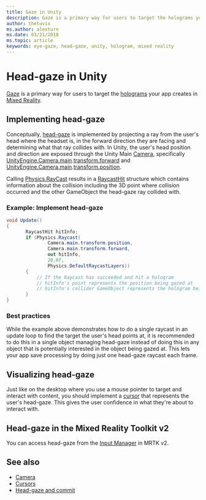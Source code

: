 ```yaml
---
title: Gaze in Unity
description: Gaze is a primary way for users to target the holograms your app creates in mixed reality.
author: thetuvix
ms.author: alexturn
ms.date: 03/21/2018
ms.topic: article
keywords: eye-gaze, head-gaze, unity, hologram, mixed reality
---
```



# Head-gaze in Unity

[Gaze](../../design/gaze-and-commit.md) is a primary way for users to target the [holograms](tutorials/hologram.md) your app creates in [Mixed Reality](../../out-of-scope/mixed-reality.md).


## Implementing head-gaze

Conceptually, [head-gaze](../../design/gaze-and-commit.md) is implemented by projecting a ray from the user's head where the headset is, in the forward direction they are facing and determining what that ray collides with. 
In Unity, the user's head position and direction are exposed through the Unity Main [Camera](camera-in-unity.md), specifically [UnityEngine.Camera.main](https://docs.unity3d.com/ScriptReference/Camera-main.html).[transform.forward](https://docs.unity3d.com/ScriptReference/Transform-forward.html) and [UnityEngine.Camera.main](https://docs.unity3d.com/ScriptReference/Camera-main.html).[transform.position](https://docs.unity3d.com/ScriptReference/Transform-position.html).

Calling [Physics.RayCast](https://docs.unity3d.com/ScriptReference/Physics.Raycast.html) results in a [RaycastHit](https://docs.unity3d.com/ScriptReference/RaycastHit.html) structure which contains information about the collision including the 3D point where collision occurred and the other GameObject the head-gaze ray collided with.

### Example: Implement head-gaze

```cs
void Update()
{
       RaycastHit hitInfo;
       if (Physics.Raycast(
               Camera.main.transform.position,
               Camera.main.transform.forward,
               out hitInfo,
               20.0f,
               Physics.DefaultRaycastLayers))
       {
           // If the Raycast has succeeded and hit a hologram
           // hitInfo's point represents the position being gazed at
           // hitInfo's collider GameObject represents the hologram being gazed at
       }
}
```

### Best practices

While the example above demonstrates how to do a single raycast in an update loop to find the target the user's head points at, it is recommended to do this in a single object managing head-gaze instead of doing this in any object that is potentially interested in the object being gazed at. This lets your app save processing by doing just one head-gaze raycast each frame.

## Visualizing head-gaze

Just like on the desktop where you use a mouse pointer to target and interact with content, you should implement a [cursor](../../design/cursors.md) that represents the user's head-gaze. This gives the user confidence in what they're about to interact with.

## Head-gaze in the Mixed Reality Toolkit v2
You can access head-gaze from the [Input Manager](https://microsoft.github.io/MixedRealityToolkit-Unity/Documentation/Input/Overview.html) in MRTK v2.

## See also
* [Camera](camera-in-unity.md)
* [Cursors](../../design/cursors.md)
* [Head-gaze and commit](../../design/gaze-and-commit.md)
